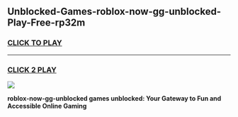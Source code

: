 
## Unblocked-Games-roblox-now-gg-unblocked-Play-Free-rp32m
<h3>
<a href="https://premium76.site?title=roblox-now-gg-unblocked&ref=21A">CLICK TO PLAY</a></h3>
<hr>

<h3>
<a href="https://premium76.site?title=roblox-now-gg-unblocked&ref=21A">CLICK 2 PLAY</a>
  
</h3>

<a href="https://premium76.site?title=roblox-now-gg-unblocked&ref=21A"><img src="https://clearcache.store/games.png"></a>


**roblox-now-gg-unblocked games unblocked: Your Gateway to Fun and Accessible Online Gaming**
